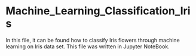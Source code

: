 # Machine_Learning_Classification_Iris
In this file, it can be found how to classify Iris flowers through machine learning on Iris data set.
This file was written in Jupyter NoteBook.
